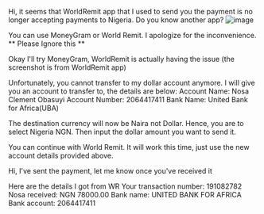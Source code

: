 Hi, it seems that WorldRemit app that I used to send you the payment is no longer accepting payments to Nigeria. Do you know another app? ![image](https://github.com/bloominspo/floragreensprouts/assets/149491836/e01a1927-e174-4a0a-a79e-9fcf4235d212)

You can use MoneyGram or World Remit. I apologize for the inconvenience. ** Please Ignore this **

Okay I'll try MoneyGram, WorldRemit is actually having the issue (the screenshot is from WorldRemit app)

Unfortunately, you cannot transfer to my dollar account anymore. I will give you an account to transfer to, the details are below:
Account Name: Nosa Clement Obasuyi
Account Number: 2064417411
Bank Name: United Bank for Africa(UBA)

The destination currency will now be Naira not Dollar. Hence, you are to select Nigeria NGN. Then input the dollar amount you want to send it. 

You can continue with World Remit. It will work this time, just use the new account details provided above.

Hi, I've sent the payment, let me know once you've received it

Here are the details I got from WR
Your transaction number: 191082782
Nosa received: NGN 78000.00
Bank name: UNITED BANK FOR AFRICA
Bank account: 2064417411
